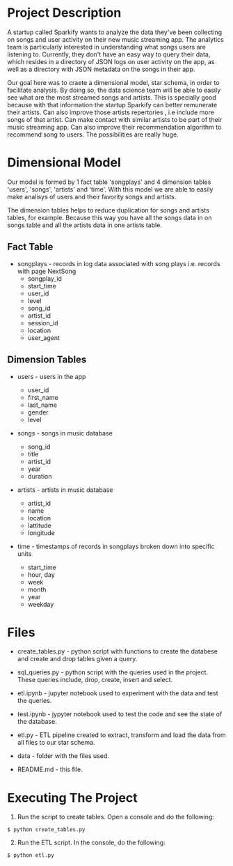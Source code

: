 # Project Description

A startup called Sparkify wants to analyze the data they've been collecting on songs and user activity on their new music streaming app. The analytics team is particularly interested in understanding what songs users are listening to. Currently, they don't have an easy way to query their data, which resides in a directory of JSON logs on user activity on the app, as well as a directory with JSON metadata on the songs in their app.

Our goal here was to craete a dimensional model, star schema, in order to facilitate analysis.  By doing so, the data science team will be able to easily see what are the most streamed songs and artists. This is specially good because with that information the startup Sparkify can better remunerate their artists. Can also improve those artists repertories , i.e include more songs of that artist. Can make contact with similar artists to be part of their music streaming app. Can also improve their recommendation algorithm to recommend song to users. The possibilities are really huge.

# Dimensional Model

Our model is formed by 1 fact table 'songplays' and 4 dimension tables 'users', 'songs', 'artists' and 'time'. With this model we are able to easily make analisys of users and their favority songs and artists. 

The dimension tables helps to reduce duplication for songs and artists tables, for example. Because this way you have all the songs data in on songs table and all the artists data in one artists table.

## Fact Table

- songplays - records in log data associated with song plays i.e. records with page NextSong
   - songplay_id
   - start_time
   - user_id
   - level
   - song_id
   - artist_id
   - session_id
   - location
   - user_agent

## Dimension Tables

- users - users in the app
   - user_id
   - first_name
   - last_name
   - gender
   - level
 
 
- songs - songs in music database
   - song_id
   - title
   - artist_id
   - year
   - duration
 
 
- artists - artists in music database
   - artist_id
   - name
   - location
   - lattitude
   - longitude
    
    
- time - timestamps of records in songplays broken down into specific units
   - start_time
   - hour, day
   - week
   - month
   - year
   - weekday


# Files

- create_tables.py - python script with functions to create the databese and create and drop tables given a query.

- sql_queries.py - python script with the queries used in the project. These queries include, drop, create, insert and select.

- etl.ipynb - jupyter notebook used to experiment with the data and test the queries.

- test.ipynb - jypyter notebook used to test the code and see the state of the database.

- etl.py - ETL pipeline created to extract, transform and load the data from all files to our star schema.

- data - folder with the files used.

- README.md - this file.

# Executing The Project

1. Run the script to create tables. Open a console and do the following:

```shell
$ python create_tables.py
```

2. Run the ETL script. In the console, do the following:

```shell
$ python etl.py
```
